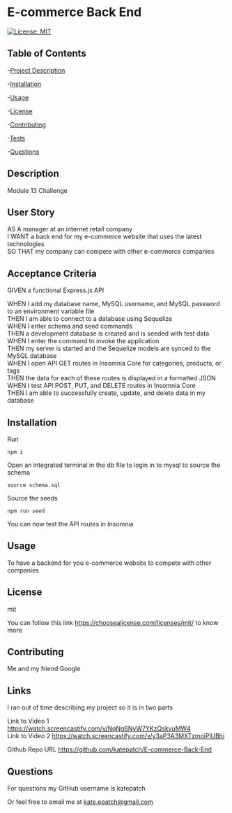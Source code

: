 
# E-commerce Back End

[![License: MIT](https://img.shields.io/badge/License-MIT-yellow.svg)](https://opensource.org/licenses/MIT)

## Table of Contents

  -[Project Description](#Description)

  -[Installation](#Installation)

  -[Usage](#Usage)

  -[License](#License)

  -[Contributing](#Contributing)

  -[Tests](#Tests)

  -[Questions](#Questions)

## Description

Module 13 Challenge

## User Story

AS A manager at an internet retail company</br>
I WANT a back end for my e-commerce website that uses the latest technologies</br>
SO THAT my company can compete with other e-commerce companies</br>

## Acceptance Criteria

GIVEN a functional Express.js API

WHEN I add my database name, MySQL username, and MySQL password to an environment variable file</br>
THEN I am able to connect to a database using Sequelize</br>
WHEN I enter schema and seed commands</br>
THEN a development database is created and is seeded with test data</br>
WHEN I enter the command to invoke the application</br>
THEN my server is started and the Sequelize models are synced to the MySQL database</br>
WHEN I open API GET routes in Insomnia Core for categories, products, or tags</br>
THEN the data for each of these routes is displayed in a formatted JSON</br>
WHEN I test API POST, PUT, and DELETE routes in Insomnia Core</br>
THEN I am able to successfully create, update, and delete data in my database

## Installation

Run 

```
npm i
```

Open an integrated terminal in the db file to login in to mysql to source the schema

```
source schema.sql
```

Source the seeds

```
npm run seed
```

You can now test the API routes in Insomnia

## Usage

To have a backend for you e-commerce website to compete with other companies

## License

mit

You can follow this link <https://choosealicense.com/licenses/mit/> to know more

## Contributing

Me and my friend Google

## Links

I ran out of time describing my project so it is in two parts

Link to Video 1 <https://watch.screencastify.com/v/NqNg6NyW7YKzQskvuMW4></br>
Link to Video 2 <https://watch.screencastify.com/v/y3aP3A3MXTzmoiPlUBhi>

Github Repo URL <https://github.com/katepatch/E-commerce-Back-End>

## Questions

For questions my GitHub username is katepatch

Or feel free to email me at kate.epatch@gmail.com
